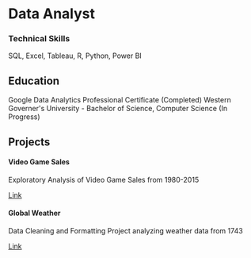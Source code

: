 # Data Analyst

### Technical Skills
SQL, Excel, Tableau, R, Python, Power BI

## Education
Google Data Analytics Professional Certificate (Completed)
Western Governer's University - Bachelor of Science, Computer Science (In Progress)


## Projects

#### Video Game Sales
Exploratory Analysis of Video Game Sales from 1980-2015

[Link](https://github.com/S-Groody/portfolio/tree/main/Video%20Game%20Sales)

#### Global Weather
Data Cleaning and Formatting Project analyzing weather data from 1743

[Link](https://github.com/S-Groody/portfolio/tree/main/Global%20Weather)
